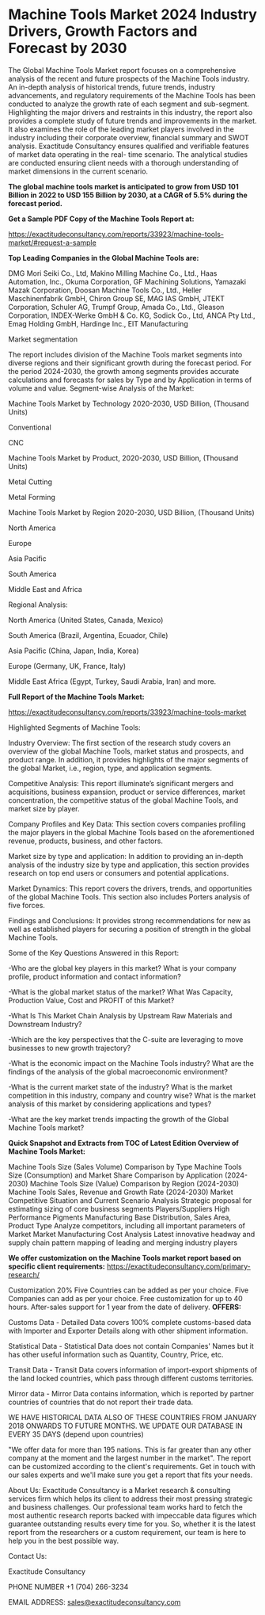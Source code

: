 # Machine Tools Market 2024 Industry Drivers, Growth Factors and Forecast by 2030

The Global Machine Tools Market report focuses on a comprehensive analysis of the recent and future prospects of the Machine Tools industry. An in-depth analysis of historical trends, future trends, industry advancements, and regulatory requirements of the Machine Tools has been conducted to analyze the growth rate of each segment and sub-segment. Highlighting the major drivers and restraints in this industry, the report also provides a complete study of future trends and improvements in the market. It also examines the role of the leading market players involved in the industry including their corporate overview, financial summary and SWOT analysis. Exactitude Consultancy ensures qualified and verifiable features of market data operating in the real- time scenario. The analytical studies are conducted ensuring client needs with a thorough understanding of market dimensions in the current scenario.

**The global machine tools market is anticipated to grow from USD 101 Billion in 2022 to USD 155 Billion by 2030, at a CAGR of 5.5% during the forecast period.**

**Get a Sample PDF Copy of the Machine Tools Report at:**

https://exactitudeconsultancy.com/reports/33923/machine-tools-market/#request-a-sample

**Top Leading Companies in the Global Machine Tools are:**

DMG Mori Seiki Co., Ltd, Makino Milling Machine Co., Ltd., Haas Automation, Inc., Okuma Corporation, GF Machining Solutions, Yamazaki Mazak Corporation, Doosan Machine Tools Co., Ltd., Heller Maschinenfabrik GmbH, Chiron Group SE, MAG IAS GmbH, JTEKT Corporation, Schuler AG, Trumpf Group, Amada Co., Ltd., Gleason Corporation, INDEX-Werke GmbH & Co. KG, Sodick Co., Ltd, ANCA Pty Ltd., Emag Holding GmbH, Hardinge Inc., EIT Manufacturing

Market segmentation

The report includes division of the Machine Tools market segments into diverse regions and their significant growth during the forecast period. For the period 2024-2030, the growth among segments provides accurate calculations and forecasts for sales by Type and by Application in terms of volume and value. Segment-wise Analysis of the Market:

Machine Tools Market by Technology 2020-2030, USD Billion, (Thousand Units)

Conventional

CNC

Machine Tools Market by Product, 2020-2030, USD Billion, (Thousand Units)

Metal Cutting

Metal Forming

Machine Tools Market by Region 2020-2030, USD Billion, (Thousand Units)

North America

Europe

Asia Pacific

South America

Middle East and Africa

Regional Analysis:

North America (United States, Canada, Mexico)

South America (Brazil, Argentina, Ecuador, Chile)

Asia Pacific (China, Japan, India, Korea)

Europe (Germany, UK, France, Italy)

Middle East Africa (Egypt, Turkey, Saudi Arabia, Iran) and more.

**Full Report of the Machine Tools Market:**

https://exactitudeconsultancy.com/reports/33923/machine-tools-market

Highlighted Segments of Machine Tools:

Industry Overview: The first section of the research study covers an overview of the global Machine Tools, market status and prospects, and product range. In addition, it provides highlights of the major segments of the global Market, i.e., region, type, and application segments.

Competitive Analysis: This report illuminate’s significant mergers and acquisitions, business expansion, product or service differences, market concentration, the competitive status of the global Machine Tools, and market size by player.

Company Profiles and Key Data: This section covers companies profiling the major players in the global Machine Tools based on the aforementioned revenue, products, business, and other factors.

Market size by type and application: In addition to providing an in-depth analysis of the industry size by type and application, this section provides research on top end users or consumers and potential applications.

Market Dynamics: This report covers the drivers, trends, and opportunities of the global Machine Tools. This section also includes Porters analysis of five forces.

Findings and Conclusions: It provides strong recommendations for new as well as established players for securing a position of strength in the global Machine Tools.

Some of the Key Questions Answered in this Report:

-Who are the global key players in this market? What is your company profile, product information and contact information?

-What is the global market status of the market? What Was Capacity, Production Value, Cost and PROFIT of this Market?

-What Is This Market Chain Analysis by Upstream Raw Materials and Downstream Industry?

-Which are the key perspectives that the C-suite are leveraging to move businesses to new growth trajectory?

-What is the economic impact on the Machine Tools industry? What are the findings of the analysis of the global macroeconomic environment?

-What is the current market state of the industry? What is the market competition in this industry, company and country wise? What is the market analysis of this market by considering applications and types?

-What are the key market trends impacting the growth of the Global Machine Tools market?

**Quick Snapshot and Extracts from TOC of Latest Edition Overview of Machine Tools Market:**

Machine Tools Size (Sales Volume) Comparison by Type
Machine Tools Size (Consumption) and Market Share Comparison by Application (2024-2030)
Machine Tools Size (Value) Comparison by Region (2024-2030)
Machine Tools Sales, Revenue and Growth Rate (2024-2030)
Market Competitive Situation and Current Scenario Analysis
Strategic proposal for estimating sizing of core business segments
Players/Suppliers High Performance Pigments Manufacturing Base Distribution, Sales Area, Product Type
Analyze competitors, including all important parameters of Market
Market Manufacturing Cost Analysis
Latest innovative headway and supply chain pattern mapping of leading and merging industry players

**We offer customization on the Machine Tools market report based on specific client requirements:**  https://exactitudeconsultancy.com/primary-research/

Customization 20%
Five Countries can be added as per your choice.
Five Companies can add as per your choice.
Free customization for up to 40 hours.
After-sales support for 1 year from the date of delivery.
**OFFERS:**

Customs Data - Detailed Data covers 100% complete customs-based data with Importer and Exporter Details along with other shipment information.

Statistical Data - Statistical Data does not contain Companies' Names but it has other useful information such as Quantity, Country, Price, etc.

Transit Data - Transit Data covers information of import-export shipments of the land locked countries, which pass through different customs territories.

Mirror data - Mirror Data contains information, which is reported by partner countries of countries that do not report their trade data.

WE HAVE HISTORICAL DATA ALSO OF THESE COUNTRIES FROM JANUARY 2018 ONWARDS TO FUTURE MONTHS. WE UPDATE OUR DATABASE IN EVERY 35 DAYS (depend upon countries)

"We offer data for more than 195 nations. This is far greater than any other company at the moment and the largest number in the market". The report can be customized according to
the client's requirements. Get in touch with our sales experts and we'll make sure you get a report that fits your needs.

About Us:
Exactitude Consultancy is a Market research & consulting services firm which helps its client to address their most pressing strategic and business challenges. Our professional team works hard to fetch the most authentic research reports backed with impeccable data figures which guarantee outstanding results every time for you. So, whether it is the latest report from the researchers or a custom requirement, our team is here to help you in the best possible way.

Contact Us:

Exactitude Consultancy

PHONE NUMBER +1 (704) 266-3234

EMAIL ADDRESS: sales@exactitudeconsultancy.com
